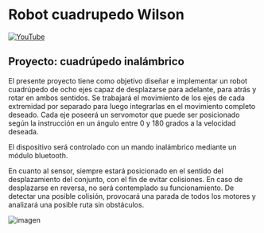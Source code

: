 # Robot cuadrupedo Wilson
[![YouTube](http://i.ytimg.com/vi/TNfTc2dZ_qk/hqdefault.jpg)](https://www.youtube.com/watch?v=TNfTc2dZ_qk)

## Proyecto: cuadrúpedo inalámbrico
El presente proyecto tiene como objetivo diseñar e implementar un robot cuadrúpedo de ocho ejes capaz de desplazarse para adelante, para atrás y rotar en ambos sentidos. Se trabajará el movimiento de los ejes de cada extremidad por separado para luego integrarlas en el movimiento completo deseado. Cada eje poseerá un servomotor que puede ser posicionado según la instrucción en un ángulo entre 0 y 180 grados a la velocidad deseada.

El dispositivo será controlado con un mando inalámbrico mediante un módulo bluetooth.

En cuanto al sensor, siempre estará posicionado en el sentido del desplazamiento del conjunto, con el fin de evitar colisiones. En caso de desplazarse en reversa, no será contemplado su funcionamiento. De detectar una posible colisión, provocará una parada de todos los motores y analizará una posible ruta sin obstáculos.

![imagen](https://i1.wp.com/makezine.com/wp-content/uploads/2017/05/QuadFigureB.png?resize=620%2C190&ssl=1)
